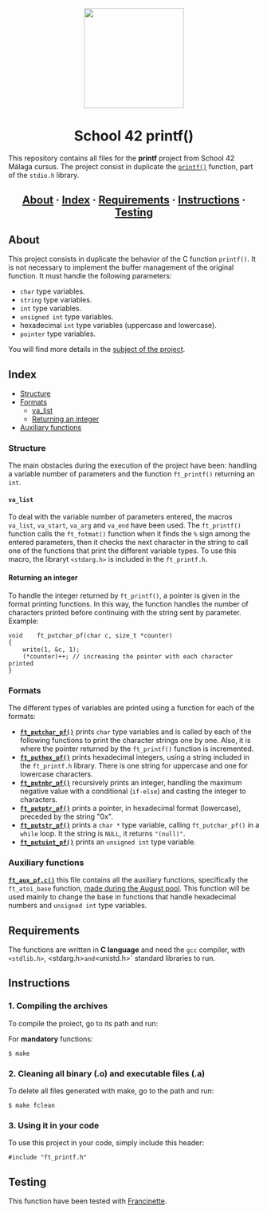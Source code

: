 <div id="header" align="center">
  <img src="https://media.giphy.com/media/QXJd9XVrgJuDFhhcOX/giphy.gif" width="200"/>
</div>

<h1 align="center">School 42 printf()</h1>

This repository contains all files for the __printf__ project from School 42 Málaga cursus. The project consist in duplicate the [`printf()`](https://es.wikipedia.org/wiki/Printf) function, part of the `stdio.h` library.

<h2 align="center">
	<a href="#about">About</a>
	<span> · </span>
	<a href="#index">Index</a>
	<span> · </span>
	<a href="#requirements">Requirements</a>
	<span> · </span>
	<a href="#instructions">Instructions</a>
	<span> · </span>
	<a href="#testing">Testing</a>
</h2>

## About
This project consists in duplicate the behavior of the C function `printf()`. It is not necessary to implement the buffer management of the original function. It must handle the following parameters:

- `char` type variables.
- `string` type variables.
- `int` type variables.
- `unsigned int` type variables.
- hexadecimal `int` type variables (uppercase and lowercase).
- `pointer` type variables.

You will find more details in the [subject of the project](https://github.com/PublioElio/School-42-printf/blob/main/printf.es.subject.pdf).

## Index
- [Structure](#structure)
- [Formats](#formats)
	- [va_list](#va_list)
	- [Returning an integer](#returning-an-integer)
- [Auxiliary functions](#auxiliary-functions)

### Structure
The main obstacles during the execution of the project have been: handling a variable number of parameters and the function `ft_printf()` returning an `int`.

#### `va_list`
To deal with the variable number of parameters entered, the macros `va_list`, `va_start`, `va_arg` and `va_end` have been used. The `ft_printf()` function calls the `ft_fotmat()` function when it finds the `%` sign among the entered parameters, then it checks the next character in the string to call one of the functions that print the different variable types. To use this macro, the libraryt `<stdarg.h>` is included in the `ft_printf.h`.

#### Returning an integer
To handle the integer returned by `ft_printf()`, a pointer is given in the format printing functions. In this way, the function handles the number of characters printed before continuing with the string sent by parameter. Example:

```
void	ft_putchar_pf(char c, size_t *counter)
{
	write(1, &c, 1);
	(*counter)++; // increasing the pointer with each character printed
}
```
### Formats
The different types of variables are printed using a function for each of the formats:

* [__`ft_putchar_pf()`__](https://github.com/PublioElio/School-42-printf/blob/main/ft_putchar_pf.c) prints `char` type variables and is called by each of the following functions to print the character strings one by one. Also, it is where the pointer returned by the `ft_printf()` function is incremented.
* [__`ft_puthex_pf()`__](https://github.com/PublioElio/School-42-printf/blob/main/ft_puthex_pf.c) prints hexadecimal integers,  using a string included in the `ft_printf.h` library. There is one string for uppercase and one for lowercase characters.
* [__`ft_putnbr_pf()`__](https://github.com/PublioElio/School-42-printf/blob/main/ft_putnbr_pf.c) recursively prints an integer, handling the maximum negative value with a conditional (`if-else`) and casting the integer to characters.
* [__`ft_putptr_pf()`__](https://github.com/PublioElio/School-42-printf/blob/main/ft_putptr_pf.c) prints a pointer, in hexadecimal format (lowercase), preceded by the string "0x".
* [__`ft_putstr_pf()`__](https://github.com/PublioElio/School-42-printf/blob/main/ft_putstr_pf.c) prints a `char *` type variable, calling `ft_putchar_pf()` in a `while` loop. It the string is `NULL`, it returns `"(null)"`.
* [__`ft_putuint_pf()`__](https://github.com/PublioElio/School-42-printf/blob/main/ft_putuint_pf.c) prints an `unsigned int` type variable.

### Auxiliary functions
[__`ft_aux_pf.c()`__](https://github.com/PublioElio/School-42-printf/blob/main/ft_aux_pf.c) this file contains all the auxiliary functions, specifically the `ft_atoi_base` function, [made during the August pool](https://github.com/PublioElio/School42-Piscina-agosto-2022). This function will be used mainly to change the base in functions that handle hexadecimal numbers and `unsigned int` type variables.

## Requirements
The functions are written in __C language__ and need the `gcc` compiler, with `<stdlib.h>`, <stdarg.h>` and `<unistd.h>` standard libraries to run.

## Instructions

### 1. Compiling the archives

To compile the proiect, go to its path and run:

For __mandatory__ functions:
```
$ make
```
### 2. Cleaning all binary (.o) and executable files (.a)

To delete all files generated with make, go to the path and run:
```
$ make fclean
```

### 3. Using it in your code

To use this project in your code, simply include this header:
```
#include "ft_printf.h"
```

## Testing
This function have been tested with [Francinette](https://github.com/xicodomingues/francinette).
